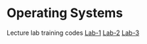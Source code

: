 # Operating Systems
Lecture lab training codes
[Lab-1](https://github.com/ulothrix/osLabs/blob/master/lab1/lab1B.c)
[Lab-2](https://github.com/ulothrix/osLabs/blob/master/lab2/lab2B.c)
[Lab-3](https://github.com/ulothrix/osLabs/blob/master/lab3/lab3A.c)


